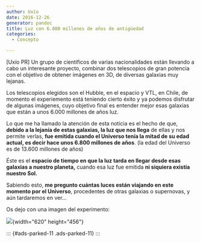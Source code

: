 ```yaml
---
author: Uxío
date: 2016-12-26
generator: pandoc
title: Luz con 6.800 millones de años de antigüedad
categories:
  - Concepto

---
```




\[Uxío PR\] Un grupo de científicos de varias nacionalidades están
llevando a cabo un interesante proyecto, combinar dos telescopios de
gran potencia con el objetivo de obtener imágenes en 3D, de diversas
galaxias muy lejanas.

Los telescopios elegidos son el Hubble, en el espacio y VTL, en Chile,
de momento el experiemento está teniendo cierto éxito y ya podemos
disfrutar de algunas imágenes, cuyo objetivo final es entender mejor
esas galaxias que están a unos 6.000 millones de años luz.

Lo que me ha llamado la atención de esta noticia es el hecho de que,
**debido a la lejanía de estas galaxias, la luz que nos llega** de ellas
y nos permite verlas, **fue emitida cuando el Universo tenía la mitad de
su edad actual, es decir hace unos 6.800 millones de años**. (la edad
del Universo es de 13.600 millones de años)

Éste es el **espacio de tiempo en que la luz tarda en llegar desde esas
galaxias a nuestro planeta,** cuando esa luz fue emitida **ni siquiera
existía nuestro Sol.**

Sabiendo esto, **me pregunto cuántas luces están viajando en este
momento por el Universo**, procedentes de otras galaxias o supernovas, y
aún tardaremos en ver...

Os dejo con una imagen del experimento:

![](http://www.elpais.com/recorte/20090310elpepusoc_8/XLCO/Ies/20090310elpepusoc_8.jpg){width="620"
height="456"}

::: {#ads-parked-11 .ads-parked-11}
:::
